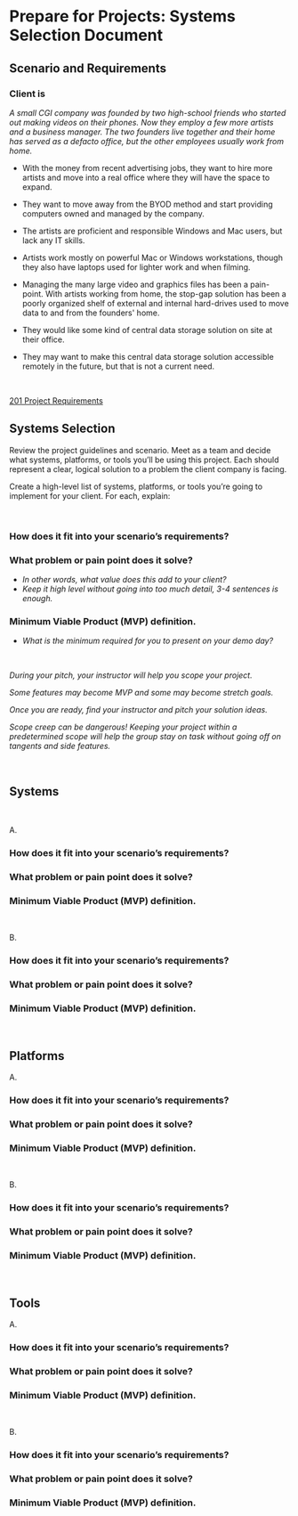 # Prepare for Projects: Systems Selection Document

## Scenario and Requirements

### Client is

*A small CGI company was founded by two high-school friends who started out making videos on their phones. Now they employ a few more artists and a business manager. The two founders live together and their home has served as a defacto office, but the other employees usually work from home.*

* With the money from recent advertising jobs, they want to hire more artists and move into a real office where they will have the space to
  expand.

* They want to move away from the BYOD method and start providing computers owned and managed by the company.

* The artists are proficient and responsible Windows and Mac users, but lack any IT skills.

* Artists work mostly on powerful Mac or Windows workstations, though they also have laptops used for lighter work
  and when filming.

* Managing the many large video and graphics files has been a pain-point. With artists working from home, the
  stop-gap solution has been a poorly organized shelf of external and internal hard-drives used to move data to and
  from the founders' home.

* They would like some kind of central data storage solution on site at their office.

* They may want to make this central data storage solution accessible remotely in the future, but that is not a current need.

<br>

[201 Project Requirements](https://codefellows.github.io/seattle-ops-201d8/class-15/project-requirements.html)

## Systems Selection

Review the project guidelines and scenario. Meet as a team and decide what systems, platforms, or tools you’ll be using this project. Each should represent a clear, logical solution to a problem the client company is facing.

Create a high-level list of systems, platforms, or tools you’re going to implement for your client. For each, explain:

<br>

### **How does it fit into your scenario’s requirements?**

### **What problem or pain point does it solve?**

* *In other words, what value does this add to your client?*
* *Keep it high level without going into too much detail, 3-4 sentences is enough.*

### **Minimum Viable Product (MVP) definition.**

* *What is the minimum required for you to present on your demo day?*

<br>

*During your pitch, your instructor will help you scope your project.*

*Some features may become MVP and some may become stretch goals.*

*Once you are ready, find your instructor and pitch your solution ideas.*

*Scope creep can be dangerous! Keeping your project within a predetermined scope will help the group stay on task without going off on tangents and side features.*

<br>

## Systems

<br>

A.

### **How does it fit into your scenario’s requirements?**

### **What problem or pain point does it solve?**

### **Minimum Viable Product (MVP) definition.**

<br>

B.

### **How does it fit into your scenario’s requirements?**

### **What problem or pain point does it solve?**

### **Minimum Viable Product (MVP) definition.**

<br>

## Platforms

A.

### **How does it fit into your scenario’s requirements?**

### **What problem or pain point does it solve?**

### **Minimum Viable Product (MVP) definition.**

<br>

B.

### **How does it fit into your scenario’s requirements?**

### **What problem or pain point does it solve?**

### **Minimum Viable Product (MVP) definition.**

<br>

## Tools

A.

### **How does it fit into your scenario’s requirements?**

### **What problem or pain point does it solve?**

### **Minimum Viable Product (MVP) definition.**

<br>

B.

### **How does it fit into your scenario’s requirements?**

### **What problem or pain point does it solve?**

### **Minimum Viable Product (MVP) definition.**
